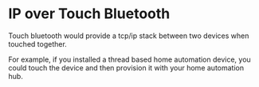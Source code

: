 # IP over Touch Bluetooth

Touch bluetooth would provide a tcp/ip stack between two devices when touched together.

For example, if you installed a thread based home automation device, you could touch the device and then provision it with your home automation hub.
